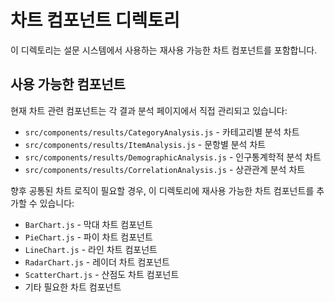 # 차트 컴포넌트 디렉토리

이 디렉토리는 설문 시스템에서 사용하는 재사용 가능한 차트 컴포넌트를 포함합니다.

## 사용 가능한 컴포넌트

현재 차트 관련 컴포넌트는 각 결과 분석 페이지에서 직접 관리되고 있습니다:

- `src/components/results/CategoryAnalysis.js` - 카테고리별 분석 차트
- `src/components/results/ItemAnalysis.js` - 문항별 분석 차트
- `src/components/results/DemographicAnalysis.js` - 인구통계학적 분석 차트
- `src/components/results/CorrelationAnalysis.js` - 상관관계 분석 차트

향후 공통된 차트 로직이 필요할 경우, 이 디렉토리에 재사용 가능한 차트 컴포넌트를 추가할 수 있습니다:

- `BarChart.js` - 막대 차트 컴포넌트
- `PieChart.js` - 파이 차트 컴포넌트
- `LineChart.js` - 라인 차트 컴포넌트
- `RadarChart.js` - 레이더 차트 컴포넌트
- `ScatterChart.js` - 산점도 차트 컴포넌트
- 기타 필요한 차트 컴포넌트 
